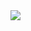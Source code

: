 <img align="right" src="https://visitor-badge.laobi.icu/badge?page_id=dagemawinegash.dagemawinegash" />
